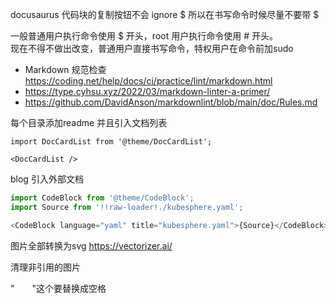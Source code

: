 docusaurus 代码块的复制按钮不会 ignore $ 所以在书写命令时候尽量不要带 $

一般普通用户执行命令使用 $ 开头，root 用户执行命令使用 # 开头。  
现在不得不做出改变，普通用户直接书写命令，特权用户在命令前加sudo

- Markdown 规范检查 https://coding.net/help/docs/ci/practice/lint/markdown.html
- https://type.cyhsu.xyz/2022/03/markdown-linter-a-primer/
- https://github.com/DavidAnson/markdownlint/blob/main/doc/Rules.md

每个目录添加readme 并且引入文档列表
```mdx-code-block
import DocCardList from '@theme/DocCardList';

<DocCardList />
```

blog 引入外部文档
```js
import CodeBlock from '@theme/CodeBlock';
import Source from '!!raw-loader!./kubesphere.yaml';

<CodeBlock language="yaml" title="kubesphere.yaml">{Source}</CodeBlock>
```


图片全部转换为svg https://vectorizer.ai/


清理非引用的图片


"　　"这个要替换成空格